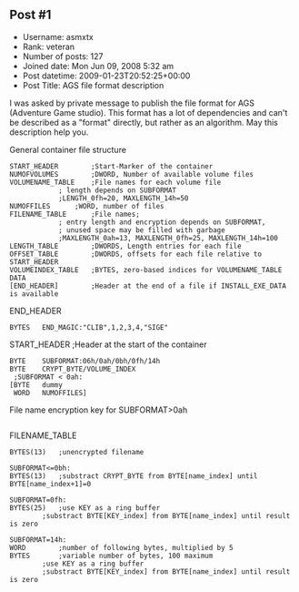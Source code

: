## Post #1
- Username: asmxtx
- Rank: veteran
- Number of posts: 127
- Joined date: Mon Jun 09, 2008 5:32 am
- Post datetime: 2009-01-23T20:52:25+00:00
- Post Title: AGS file format description

I was asked by private message to publish the file format for AGS (Adventure Game studio).
This format has a lot of dependencies and can't be described as a "format" directly, but rather as an algorithm.
May this description help you.

General container file structure

```
START_HEADER		;Start-Marker of the container
NUMOFVOLUMES		;DWORD, Number of available volume files
VOLUMENAME_TABLE	;File names for each volume file
			; length depends on SUBFORMAT
			;LENGTH_0fh=20, MAXLENGTH_14h=50
NUMOFFILES		;WORD, number of files
FILENAME_TABLE		;File names;
			; entry length and encryption depends on SUBFORMAT,
			; unused space may be filled with garbage
			;MAXLENGTH_0ah=13, MAXLENGTH_0fh=25, MAXLENGTH_14h=100
LENGTH_TABLE		;DWORDS, Length entries for each file
OFFSET_TABLE		;DWORDS, offsets for each file relative to START_HEADER 
VOLUMEINDEX_TABLE	;BYTES, zero-based indices for VOLUMENAME_TABLE
DATA
[END_HEADER]		;Header at the end of a file if INSTALL_EXE_DATA is available

```

END_HEADER

```
BYTES	END_MAGIC:"CLIB",1,2,3,4,"SIGE"

```

START_HEADER	;Header at the start of the container

```
BYTE	SUBFORMAT:06h/0ah/0bh/0fh/14h
BYTE	CRYPT_BYTE/VOLUME_INDEX
 ;SUBFORMAT < 0ah:
[BYTE	dummy
 WORD	NUMOFFILES]

```

File name encryption key for SUBFORMAT>0ah

```

```

FILENAME_TABLE

```
BYTES(13)	;unencrypted filename

SUBFORMAT<=0bh:
BYTES(13)	;substract CRYPT_BYTE from BYTE[name_index] until BYTE[name_index+1]=0

SUBFORMAT=0fh:
BYTES(25)	;use KEY as a ring buffer
		;substract BYTE[KEY_index] from BYTE[name_index] until result is zero

SUBFORMAT=14h:
WORD		;number of following bytes, multiplied by 5
BYTES		;variable number of bytes, 100 maximum
		;use KEY as a ring buffer
		;substract BYTE[KEY_index] from BYTE[name_index] until result is zero

```
